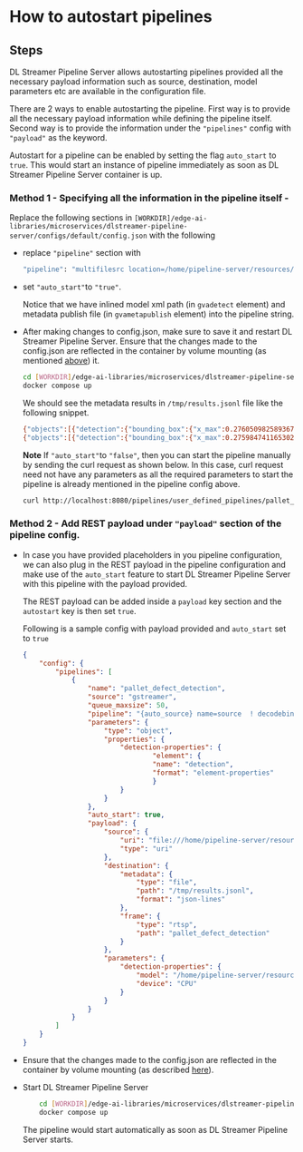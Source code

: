 # How to autostart pipelines

## Steps

DL Streamer Pipeline Server allows autostarting pipelines provided all the necessary payload information such as source, destination, model parameters etc are available in the configuration file.

There are 2 ways to enable autostarting the pipeline. First way is to provide all the necessary payload information while defining the pipeline itself. Second way is to provide the information under the `"pipelines"` config with `"payload"` as the keyword.

Autostart for a pipeline can be enabled by setting the flag `auto_start` to `true`. This would start an instance of pipeline immediately as soon as DL Streamer Pipeline Server container is up.

### Method 1 - Specifying all the information in the pipeline itself - 

Replace the following sections in `[WORKDIR]/edge-ai-libraries/microservices/dlstreamer-pipeline-server/configs/default/config.json` with the following

- replace `"pipeline"` section with  

    ```sh
    "pipeline": "multifilesrc location=/home/pipeline-server/resources/videos/warehouse.avi name=source  ! decodebin ! videoconvert ! gvadetect model=/home/pipeline-server/resources/models/geti/pallet_defect_detection/deployment/Detection/model/model.xml name=detection ! queue ! gvawatermark ! gvafpscounter ! gvametaconvert add-empty-results=true name=metaconvert ! gvametapublish file-format=json-lines file-path=/tmp/results.jsonl name=destination ! appsink name=appsink",
    ```
- set `"auto_start"`to `"true"`.

    Notice that we have inlined model xml path (in `gvadetect` element) and metadata publish file (in `gvametapublish` element) into the pipeline string.

- After making changes to config.json, make sure to save it and restart DL Streamer Pipeline Server. Ensure that the changes made to the config.json are reflected in the container by volume mounting (as mentioned [above](./how-to-change-dlstreamer-pipeline.md#how-to-change-deep-learning-streamer-pipeline)) it.

    ```sh
    cd [WORKDIR]/edge-ai-libraries/microservices/dlstreamer-pipeline-server/docker/    
    docker compose up
    ```
    We should see the metadata results in `/tmp/results.jsonl` file like the following snippet.

    ```sh
    {"objects":[{"detection":{"bounding_box":{"x_max":0.2760509825893678,"x_min":0.0009660996147431433,"y_max":0.5821986049413681,"y_min":0.23702500760555267},"confidence":0.8490034937858582,"label":"box","label_id":0},"h":166,"region_id":4602,"roi_type":"box","w":176,"x":1,"y":114},{"detection":{"bounding_box":{"x_max":0.18180961161851883,"x_min":0.051308222115039825,"y_max":0.4810962677001953,"y_min":0.3541457951068878},"confidence":0.7778390645980835,"label":"defect","label_id":2},"h":61,"region_id":4603,"roi_type":"defect","w":84,"x":33,"y":170}],"resolution":{"height":480,"width":640},"tags":{},"timestamp":96862470800}
    {"objects":[{"detection":{"bounding_box":{"x_max":0.2759847411653027,"x_min":0.0009118685266003013,"y_max":0.5828713774681091,"y_min":0.2364599108695984},"confidence":0.8393885493278503,"label":"box","label_id":0},"h":166,"region_id":4606,"roi_type":"box","w":176,"x":1,"y":114},{"detection":{"bounding_box":{"x_max":0.18369046971201897,"x_min":0.044871505349874496,"y_max":0.480486124753952,"y_min":0.34511199593544006},"confidence":0.7414445281028748,"label":"defect","label_id":2},"h":65,"region_id":4607,"roi_type":"defect","w":89,"x":29,"y":166}],"resolution":{"height":480,"width":640},"tags":{},"timestamp":96895871652}
    ```
    **Note** If `"auto_start"`to `"false"`, then you can start the pipeline manually by sending the curl request as shown below. In this case, curl request need not have any parameters as all the required parameters to start the pipeline is already mentioned in the pipeline config above.

    ```sh
    curl http://localhost:8080/pipelines/user_defined_pipelines/pallet_defect_detection -X POST -H 'Content-Type: application/json' -d '{}'
    ```


### Method 2 - Add REST payload under `"payload"` section of the pipeline config.

- In case you have provided placeholders in you pipeline configuration, we can also plug in the REST payload in the pipeline configuration and make use of the `auto_start` feature to start DL Streamer Pipeline Server with this pipeline with the payload provided. 

  The REST payload can be added inside a `payload` key section and the `autostart` key is then set `true`. 

  Following is a sample config with payload provided and `auto_start` set to `true`

    ```json
    {
        "config": {
            "pipelines": [
                {
                    "name": "pallet_defect_detection",
                    "source": "gstreamer",
                    "queue_maxsize": 50,
                    "pipeline": "{auto_source} name=source  ! decodebin ! videoconvert ! gvadetect name=detection ! queue ! gvawatermark ! gvafpscounter ! gvametaconvert add-empty-results=true name=metaconvert ! gvametapublish name=destination ! appsink name=appsink",
                    "parameters": {
                        "type": "object",
                        "properties": {
                            "detection-properties": {
                                    "element": {
                                    "name": "detection",
                                    "format": "element-properties"
                                    }
                            }
                        }
                    },
                    "auto_start": true,
                    "payload": {
                        "source": {
                            "uri": "file:///home/pipeline-server/resources/videos/warehouse.avi",
                            "type": "uri"
                        },
                        "destination": {
                            "metadata": {
                                "type": "file",
                                "path": "/tmp/results.jsonl",
                                "format": "json-lines"
                            },
                            "frame": {
                                "type": "rtsp",
                                "path": "pallet_defect_detection"
                            }
                        },
                        "parameters": {
                            "detection-properties": {
                                "model": "/home/pipeline-server/resources/models/geti/pallet_defect_detection/deployment/Detection/model/model.xml",
                                "device": "CPU"
                            }
                        }
                    }
                }
            ]
        }
    }
    ```

- Ensure that the changes made to the config.json are reflected in the container by volume mounting (as described [here](./how-to-change-dlstreamer-pipeline.md#how-to-change-deep-learning-streamer-pipeline)).

- Start DL Streamer Pipeline Server

    ```sh
        cd [WORKDIR]/edge-ai-libraries/microservices/dlstreamer-pipeline-server/docker/
        docker compose up
    ```
  The pipeline would start automatically as soon as DL Streamer Pipeline Server starts. 
